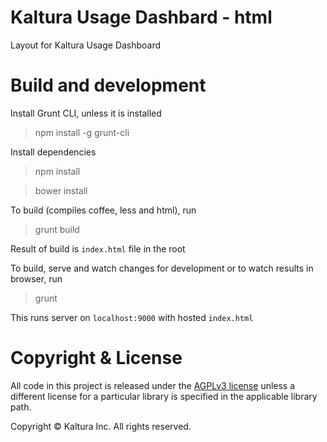 # Kaltura Usage Dashbard - html

Layout for Kaltura Usage Dashboard

# Build and development

Install Grunt CLI, unless it is installed

> npm install -g grunt-cli

Install dependencies
> npm install

> bower install

To build (compiles coffee, less and html), run
> grunt build

Result of build is `index.html` file in the root

To build, serve and watch changes for development or to watch results in browser, run
> grunt

This runs server on `localhost:9000` with hosted `index.html`

# Copyright & License

All code in this project is released under the [AGPLv3 license](http://www.gnu.org/licenses/agpl-3.0.html) unless a different license for a particular library is specified in the applicable library path.

Copyright © Kaltura Inc. All rights reserved.